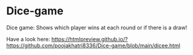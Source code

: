 # Dice-game

Dice game: Shows which player wins at each round or if there is a draw!

Have a look here: https://htmlpreview.github.io/?https://github.com/poojakhatri8336/Dice-game/blob/main/dicee.html
